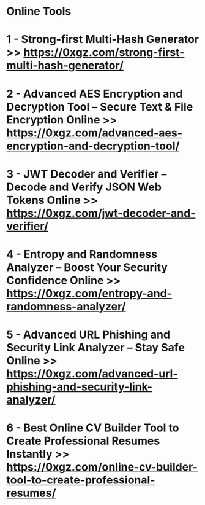 # Online Tools

# 1 - Strong-first Multi-Hash Generator >> https://0xgz.com/strong-first-multi-hash-generator/

# 2 - Advanced AES Encryption and Decryption Tool – Secure Text & File Encryption Online >> https://0xgz.com/advanced-aes-encryption-and-decryption-tool/

# 3 - JWT Decoder and Verifier – Decode and Verify JSON Web Tokens Online >> https://0xgz.com/jwt-decoder-and-verifier/

# 4 - Entropy and Randomness Analyzer – Boost Your Security Confidence Online >> https://0xgz.com/entropy-and-randomness-analyzer/

# 5 - Advanced URL Phishing and Security Link Analyzer – Stay Safe Online >> https://0xgz.com/advanced-url-phishing-and-security-link-analyzer/

# 6 - Best Online CV Builder Tool to Create Professional Resumes Instantly >> https://0xgz.com/online-cv-builder-tool-to-create-professional-resumes/
